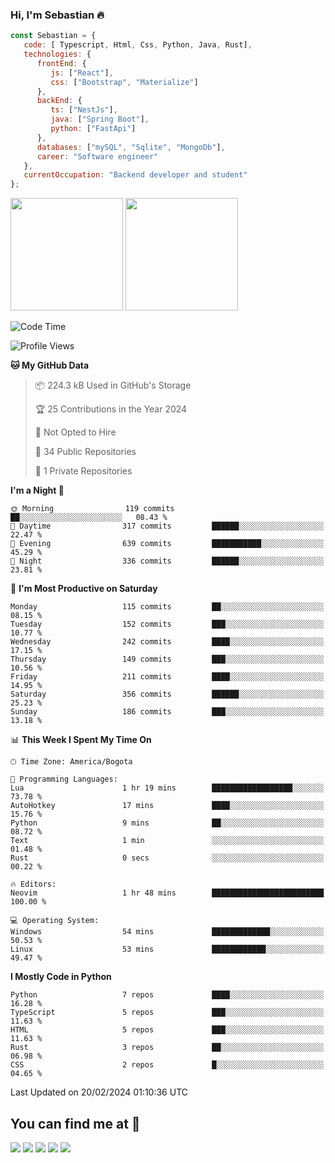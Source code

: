 ### Hi, I'm Sebastian :fire:

```js
const Sebastian = {
   code: [ Typescript, Html, Css, Python, Java, Rust],
   technologies: {
      frontEnd: {
         js: ["React"],
         css: ["Bootstrap", "Materialize"]
      },
      backEnd: {
         ts: ["NestJs"],
         java: ["Spring Boot"],
         python: ["FastApi"]
      },
      databases: ["mySQL", "Sqlite", "MongoDb"],
      career: "Software engineer"
   },
   currentOccupation: "Backend developer and student"
};
```
<div>
<img height=180em src="https://github-readme-stats.vercel.app/api?username=XantX&theme=gruvbox&show_icons=true"/>
<img height=180em src="https://github-readme-stats.vercel.app/api/top-langs/?username=XantX&layout=compact&theme=gruvbox"/>
</div>

<!--START_SECTION:waka-->
![Code Time](http://img.shields.io/badge/Code%20Time-35%20hrs%2012%20mins-blue)

![Profile Views](http://img.shields.io/badge/Profile%20Views-0-blue)

**🐱 My GitHub Data** 

> 📦 224.3 kB Used in GitHub's Storage 
 > 
> 🏆 25 Contributions in the Year 2024
 > 
> 🚫 Not Opted to Hire
 > 
> 📜 34 Public Repositories 
 > 
> 🔑 1 Private Repositories 
 > 
**I'm a Night 🦉** 

```text
🌞 Morning                119 commits         ██░░░░░░░░░░░░░░░░░░░░░░░   08.43 % 
🌆 Daytime                317 commits         ██████░░░░░░░░░░░░░░░░░░░   22.47 % 
🌃 Evening                639 commits         ███████████░░░░░░░░░░░░░░   45.29 % 
🌙 Night                  336 commits         ██████░░░░░░░░░░░░░░░░░░░   23.81 % 
```
📅 **I'm Most Productive on Saturday** 

```text
Monday                   115 commits         ██░░░░░░░░░░░░░░░░░░░░░░░   08.15 % 
Tuesday                  152 commits         ███░░░░░░░░░░░░░░░░░░░░░░   10.77 % 
Wednesday                242 commits         ████░░░░░░░░░░░░░░░░░░░░░   17.15 % 
Thursday                 149 commits         ███░░░░░░░░░░░░░░░░░░░░░░   10.56 % 
Friday                   211 commits         ████░░░░░░░░░░░░░░░░░░░░░   14.95 % 
Saturday                 356 commits         ██████░░░░░░░░░░░░░░░░░░░   25.23 % 
Sunday                   186 commits         ███░░░░░░░░░░░░░░░░░░░░░░   13.18 % 
```


📊 **This Week I Spent My Time On** 

```text
🕑︎ Time Zone: America/Bogota

💬 Programming Languages: 
Lua                      1 hr 19 mins        ██████████████████░░░░░░░   73.78 % 
AutoHotkey               17 mins             ████░░░░░░░░░░░░░░░░░░░░░   15.76 % 
Python                   9 mins              ██░░░░░░░░░░░░░░░░░░░░░░░   08.72 % 
Text                     1 min               ░░░░░░░░░░░░░░░░░░░░░░░░░   01.48 % 
Rust                     0 secs              ░░░░░░░░░░░░░░░░░░░░░░░░░   00.22 % 

🔥 Editors: 
Neovim                   1 hr 48 mins        █████████████████████████   100.00 % 

💻 Operating System: 
Windows                  54 mins             █████████████░░░░░░░░░░░░   50.53 % 
Linux                    53 mins             ████████████░░░░░░░░░░░░░   49.47 % 
```

**I Mostly Code in Python** 

```text
Python                   7 repos             ████░░░░░░░░░░░░░░░░░░░░░   16.28 % 
TypeScript               5 repos             ███░░░░░░░░░░░░░░░░░░░░░░   11.63 % 
HTML                     5 repos             ███░░░░░░░░░░░░░░░░░░░░░░   11.63 % 
Rust                     3 repos             ██░░░░░░░░░░░░░░░░░░░░░░░   06.98 % 
CSS                      2 repos             █░░░░░░░░░░░░░░░░░░░░░░░░   04.65 % 
```




 Last Updated on 20/02/2024 01:10:36 UTC
<!--END_SECTION:waka-->

## You can find me at :eyes:

<div> 
  <a href="https://www.instagram.com/zxantx" target="_blank"><img src="https://img.shields.io/badge/-Instagram-%23E4405F?style=for-the-badge&logo=instagram&logoColor=white" target="_blank"></a>
 	<a href="https://www.twitch.tv/xantxx" target="_blank"><img src="https://img.shields.io/badge/Twitch-9146FF?style=for-the-badge&logo=twitch&logoColor=white" target="_blank"></a>
  <a href = "mailto:sebastian.diaz.trabajo@gmail.com"><img src="https://img.shields.io/badge/-Gmail-%23333?style=for-the-badge&logo=gmail&logoColor=white" target="_blank"></a>
  <a href="https://www.linkedin.com/in/sebastian-diaz-torres/" target="_blank"><img src="https://img.shields.io/badge/-LinkedIn-%230077B5?style=for-the-badge&logo=linkedin&logoColor=white" target="_blank"></a> 
    <a href="https://sebastiandiazweb.com/" target="_blank"><img src="https://img.shields.io/badge/-web-%23333?style=for-the-badge&logo=google-chrome&logoColor=yellow" target="_blank"></a> 
  
</div>

